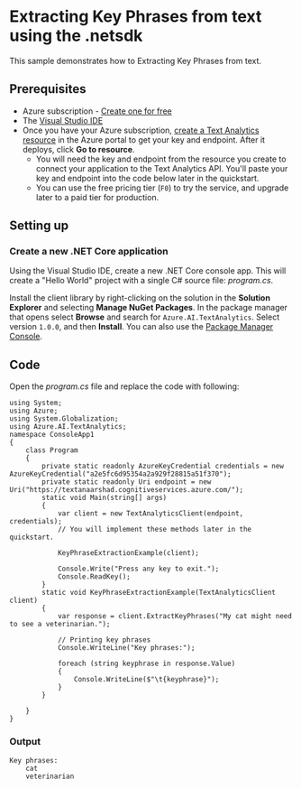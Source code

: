 # Extracting Key Phrases from text using the .netsdk
This sample demonstrates how to Extracting Key Phrases from text. 

## Prerequisites

-   Azure subscription -  [Create one for free](https://azure.microsoft.com/free/)
-   The  [Visual Studio IDE](https://visualstudio.microsoft.com/vs/)
-   Once you have your Azure subscription,  [create a Text Analytics resource](https://ms.portal.azure.com/#create/Microsoft.CognitiveServicesTextAnalytics "Create a Text Analytics resource") in the Azure portal to get your key and endpoint. After it deploys, click  **Go to resource**.
    -   You will need the key and endpoint from the resource you create to connect your application to the Text Analytics API. You'll paste your key and endpoint into the code below later in the quickstart.
    -   You can use the free pricing tier (`F0`) to try the service, and upgrade later to a paid tier for production.

## Setting up

### Create a new .NET Core application

Using the Visual Studio IDE, create a new .NET Core console app. This will create a "Hello World" project with a single C# source file:  _program.cs_.

Install the client library by right-clicking on the solution in the **Solution Explorer** and selecting **Manage NuGet Packages**. In the package manager that opens select **Browse** and search for `Azure.AI.TextAnalytics`. Select version `1.0.0`, and then **Install**. You can also use the [Package Manager Console](https://docs.microsoft.com/en-us/nuget/consume-packages/install-use-packages-powershell#find-and-install-a-package).

## Code
Open the _program.cs_ file and replace the code with following:

```
using System;
using Azure;
using System.Globalization;
using Azure.AI.TextAnalytics;
namespace ConsoleApp1
{
	class Program
	{
		private static readonly AzureKeyCredential credentials = new AzureKeyCredential("a2e5fc6d95354a2a929f28815a51f370");
		private static readonly Uri endpoint = new Uri("https://textanaarshad.cognitiveservices.azure.com/");
		static void Main(string[] args)
		{
			var client = new TextAnalyticsClient(endpoint, credentials);
			// You will implement these methods later in the quickstart.

			KeyPhraseExtractionExample(client);

			Console.Write("Press any key to exit.");
			Console.ReadKey();
		}
		static void KeyPhraseExtractionExample(TextAnalyticsClient client)
		{
			var response = client.ExtractKeyPhrases("My cat might need to see a veterinarian.");

			// Printing key phrases
			Console.WriteLine("Key phrases:");

			foreach (string keyphrase in response.Value)
			{
				Console.WriteLine($"\t{keyphrase}");
			}
		}

	}
}

```
### Output

```
Key phrases:
    cat
    veterinarian

```

##
